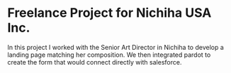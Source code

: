 # Freelance Project for Nichiha USA Inc.

In this project I worked with the Senior Art Director in Nichiha to develop a landing page matching her composition.  We then integrated pardot to create the form that would connect directly with salesforce.
